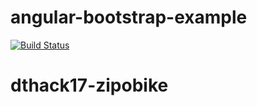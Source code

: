 # angular-bootstrap-example

[![Build Status](https://travis-ci.org/loiane/angular-bootstrap-example.svg?branch=master)](https://travis-ci.org/loiane/angular-bootstrap-example)
# dthack17-zipobike
